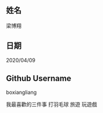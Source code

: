 姓名
----
梁博翔

日期
----
2020/04/09

Github Username
---------------
boxiangliang

我最喜歡的三件事
打羽毛球  旅遊  玩遊戲